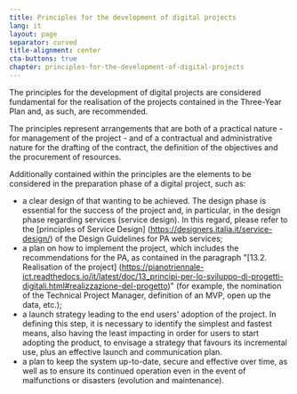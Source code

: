 ```yaml
---
title: Principles for the development of digital projects
lang: it
layout: page
separator: curved
title-alignment: center
cta-buttons: true
chapter: principles-for-the-development-of-digital-projects
---
```

The principles for the development of digital projects are considered fundamental for the realisation of the projects contained in the Three-Year Plan and, as such, are recommended.

The principles represent arrangements that are both of a practical nature - for management of the project - and of a contractual and administrative nature for the drafting of the contract, the definition of the objectives and the procurement of resources.

Additionally contained within the principles are the elements to be considered in the preparation phase of a digital project, such as: 
- a clear design of that wanting to be achieved. The design phase is essential for the success of the project and, in particular, in the design phase regarding services (service design). In this regard, please refer to the [principles of Service Design] (https://designers.italia.it/service-design/) of the Design Guidelines for PA web services; 
- a plan on how to implement the project, which includes the recommendations for the PA, as contained in the paragraph &quot;[13.2. Realisation of the project] (https://pianotriennale-ict.readthedocs.io/it/latest/doc/13_principi-per-lo-sviluppo-di-progetti-digitali.html#realizzazione-del-progetto)&quot; (for example, the nomination of the Technical Project Manager, definition of an MVP, open up the data, etc.); 
- a launch strategy leading to the end users&#39; adoption of the project. In defining this step, it is necessary to identify the simplest and fastest means, also having the least impacting in order for users to start adopting the product, to envisage a strategy that favours its incremental use, plus an effective launch and communication plan.
- a plan to keep the system up-to-date, secure and effective over time, as well as to ensure its continued operation even in the event of malfunctions or disasters (evolution and maintenance).
